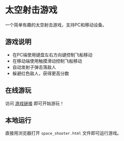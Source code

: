 # 太空射击游戏

一个简单有趣的太空射击游戏，支持PC和移动设备。

## 游戏说明

- 在PC端使用键盘左右方向键控制飞船移动
- 在移动端使用触摸滑动控制飞船移动
- 自动发射子弹击落敌人
- 躲避红色敌人，获得更高分数

## 在线游玩

访问 [游戏链接](https://你的用户名.github.io/仓库名) 即可开始游玩！

## 本地运行

直接用浏览器打开 `space_shooter.html` 文件即可运行游戏。